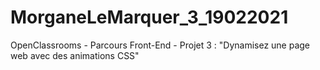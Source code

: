 # MorganeLeMarquer_3_19022021
OpenClassrooms - Parcours Front-End - Projet 3 : "Dynamisez une page web avec des animations CSS"
